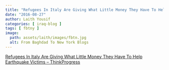 ```yaml
---
title: "Refugees In Italy Are Giving What Little Money They Have To Help Earthquake Victims – ThinkProgress"
date: "2016-08-27"
author: Laith Yousif
categories: [ iraq-blog ]
tags: [ fbtny ]
image:
  path: assets/laith/images/fbtn.jpg
  alt: From Baghdad To New York Blogs
---
```


[Refugees In Italy Are Giving What Little Money They Have To Help Earthquake Victims – ThinkProgress](https://thinkprogress.org/75-asylum-seekers-donate-days-allowance-to-victims-of-italy-s-earthquake-f9d8fefc566e#.qytymk3c1)
